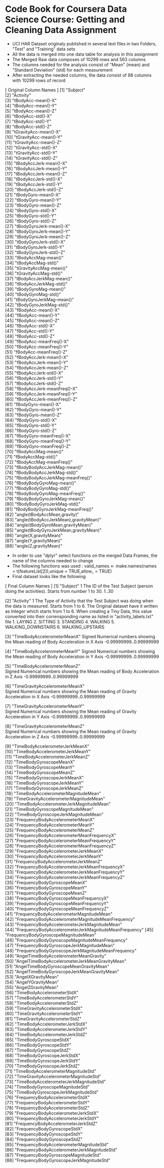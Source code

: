 # Code Book for Coursera Data Science Course: Getting and Cleaning Data Assignment

- UCI HAR Dataset originaly published in several text files in two Folders, "Test" and "Training" data sets
- All the data is merged into one data table for analysis in this assignment
- The Merged Raw data composes of 10299 rows and 563 columns
- The columns needed for the analysis consist of "Mean" (mean) and "Standard Deviation" (std) for each measurement
- After extracting the needed columns, the data consist of 88 columns with 10299 rows of record

[ Original Column Names ]
 [1] "Subject"                             
 [2] "Activity"                            
 [3] "tBodyAcc-mean()-X"                   
 [4] "tBodyAcc-mean()-Y"                   
 [5] "tBodyAcc-mean()-Z"                   
 [6] "tBodyAcc-std()-X"                    
 [7] "tBodyAcc-std()-Y"                    
 [8] "tBodyAcc-std()-Z"                    
 [9] "tGravityAcc-mean()-X"                
[10] "tGravityAcc-mean()-Y"                
[11] "tGravityAcc-mean()-Z"                
[12] "tGravityAcc-std()-X"                 
[13] "tGravityAcc-std()-Y"                 
[14] "tGravityAcc-std()-Z"                 
[15] "tBodyAccJerk-mean()-X"               
[16] "tBodyAccJerk-mean()-Y"               
[17] "tBodyAccJerk-mean()-Z"               
[18] "tBodyAccJerk-std()-X"                
[19] "tBodyAccJerk-std()-Y"                
[20] "tBodyAccJerk-std()-Z"                
[21] "tBodyGyro-mean()-X"                  
[22] "tBodyGyro-mean()-Y"                  
[23] "tBodyGyro-mean()-Z"                  
[24] "tBodyGyro-std()-X"                   
[25] "tBodyGyro-std()-Y"                   
[26] "tBodyGyro-std()-Z"                   
[27] "tBodyGyroJerk-mean()-X"              
[28] "tBodyGyroJerk-mean()-Y"              
[29] "tBodyGyroJerk-mean()-Z"              
[30] "tBodyGyroJerk-std()-X"               
[31] "tBodyGyroJerk-std()-Y"               
[32] "tBodyGyroJerk-std()-Z"               
[33] "tBodyAccMag-mean()"                  
[34] "tBodyAccMag-std()"                   
[35] "tGravityAccMag-mean()"               
[36] "tGravityAccMag-std()"                
[37] "tBodyAccJerkMag-mean()"              
[38] "tBodyAccJerkMag-std()"               
[39] "tBodyGyroMag-mean()"                 
[40] "tBodyGyroMag-std()"                  
[41] "tBodyGyroJerkMag-mean()"             
[42] "tBodyGyroJerkMag-std()"              
[43] "fBodyAcc-mean()-X"                   
[44] "fBodyAcc-mean()-Y"                   
[45] "fBodyAcc-mean()-Z"                   
[46] "fBodyAcc-std()-X"                    
[47] "fBodyAcc-std()-Y"                    
[48] "fBodyAcc-std()-Z"                    
[49] "fBodyAcc-meanFreq()-X"               
[50] "fBodyAcc-meanFreq()-Y"               
[51] "fBodyAcc-meanFreq()-Z"               
[52] "fBodyAccJerk-mean()-X"               
[53] "fBodyAccJerk-mean()-Y"               
[54] "fBodyAccJerk-mean()-Z"               
[55] "fBodyAccJerk-std()-X"                
[56] "fBodyAccJerk-std()-Y"                
[57] "fBodyAccJerk-std()-Z"                
[58] "fBodyAccJerk-meanFreq()-X"           
[59] "fBodyAccJerk-meanFreq()-Y"           
[60] "fBodyAccJerk-meanFreq()-Z"           
[61] "fBodyGyro-mean()-X"                  
[62] "fBodyGyro-mean()-Y"                  
[63] "fBodyGyro-mean()-Z"                  
[64] "fBodyGyro-std()-X"                   
[65] "fBodyGyro-std()-Y"                   
[66] "fBodyGyro-std()-Z"                   
[67] "fBodyGyro-meanFreq()-X"              
[68] "fBodyGyro-meanFreq()-Y"              
[69] "fBodyGyro-meanFreq()-Z"              
[70] "fBodyAccMag-mean()"                  
[71] "fBodyAccMag-std()"                   
[72] "fBodyAccMag-meanFreq()"              
[73] "fBodyBodyAccJerkMag-mean()"          
[74] "fBodyBodyAccJerkMag-std()"           
[75] "fBodyBodyAccJerkMag-meanFreq()"      
[76] "fBodyBodyGyroMag-mean()"             
[77] "fBodyBodyGyroMag-std()"              
[78] "fBodyBodyGyroMag-meanFreq()"         
[79] "fBodyBodyGyroJerkMag-mean()"         
[80] "fBodyBodyGyroJerkMag-std()"          
[81] "fBodyBodyGyroJerkMag-meanFreq()"     
[82] "angle(tBodyAccMean,gravity)"         
[83] "angle(tBodyAccJerkMean),gravityMean)"         
[84] "angle(tBodyGyroMean,gravityMean)"    
[85] "angle(tBodyGyroJerkMean,gravityMean)"         
[86] "angle(X,gravityMean)"                
[87] "angle(Y,gravityMean)"                
[88] "angle(Z,gravityMean)"

- In order to use "dplyr" select functions on the merged Data Frames, the name of the columns needed to change
- The following functions was used :
	valid_names <- make.names(names = t(featureList[2]),unique = TRUE,allow_ = TRUE)
- Final dataset looks like the following
	
[ Final Column Names ]
 [1] "Subject"		1
		The ID of the Test Subject (person doing the activities). Starts from number 1 to 30.
		1..30
 
 [2] "Activity" 	1
		The Type of Activity that the Test Subject was doing when the data is measured. Starts from 1 to 6.
		The Original dataset have it written as Integer which starts from 1 to 6.
		When creating a Tiny Data, this value converted into their corrensponding name as listed in "activity_labels.txt" file
		1. LAYING
		2. SITTING
		3. STANDING
		4. WALKING
		5. WALKING_DOWNSTAIRS
		6. WALKING_UPSTAIRS
		
 [3] "TimeBodyAccelerometerMeanX"
		Signed Numerical numbers showing the Mean reading of Body Acceleration in X Axis
		-0.99999999..0.99999999
		
 [4] "TimeBodyAccelerometerMeanY"
		Signed Numerical numbers showing the Mean reading of Body Acceleration in Y Axis
		-0.99999999..0.99999999
		
 [5] "TimeBodyAccelerometerMeanZ"                          
 		Signed Numerical numbers showing the Mean reading of Body Acceleration in Z Axis
		-0.99999999..0.99999999
		
 [6] "TimeGravityAccelerometerMeanX"                       
 		Signed Numerical numbers showing the Mean reading of Gravity Acceleration in X Axis
		-0.99999999..0.99999999
		
 [7] "TimeGravityAccelerometerMeanY"  
 		Signed Numerical numbers showing the Mean reading of Gravity Acceleration in Y Axis
		-0.99999999..0.99999999
		
 [8] "TimeGravityAccelerometerMeanZ"                       
  		Signed Numerical numbers showing the Mean reading of Gravity Acceleration in Z Axis
		-0.99999999..0.99999999
		
 [9] "TimeBodyAccelerometerJerkMeanX"                      
[10] "TimeBodyAccelerometerJerkMeanY"                      
[11] "TimeBodyAccelerometerJerkMeanZ"                      
[12] "TimeBodyGyroscopeMeanX"                              
[13] "TimeBodyGyroscopeMeanY"                              
[14] "TimeBodyGyroscopeMeanZ"                              
[15] "TimeBodyGyroscopeJerkMeanX"                          
[16] "TimeBodyGyroscopeJerkMeanY"                          
[17] "TimeBodyGyroscopeJerkMeanZ"                          
[18] "TimeBodyAccelerometerMagnitudeMean"                  
[19] "TimeGravityAccelerometerMagnitudeMean"               
[20] "TimeBodyAccelerometerJerkMagnitudeMean"              
[21] "TimeBodyGyroscopeMagnitudeMean"                      
[22] "TimeBodyGyroscopeJerkMagnitudeMean"                  
[23] "FrequencyBodyAccelerometerMeanX"                     
[24] "FrequencyBodyAccelerometerMeanY"                     
[25] "FrequencyBodyAccelerometerMeanZ"                     
[26] "FrequencyBodyAccelerometerMeanFrequencyX"            
[27] "FrequencyBodyAccelerometerMeanFrequencyY"            
[28] "FrequencyBodyAccelerometerMeanFrequencyZ"            
[29] "FrequencyBodyAccelerometerJerkMeanX"                 
[30] "FrequencyBodyAccelerometerJerkMeanY"                 
[31] "FrequencyBodyAccelerometerJerkMeanZ"                 
[32] "FrequencyBodyAccelerometerJerkMeanFrequencyX"        
[33] "FrequencyBodyAccelerometerJerkMeanFrequencyY"        
[34] "FrequencyBodyAccelerometerJerkMeanFrequencyZ"        
[35] "FrequencyBodyGyroscopeMeanX"                         
[36] "FrequencyBodyGyroscopeMeanY"                         
[37] "FrequencyBodyGyroscopeMeanZ"                         
[38] "FrequencyBodyGyroscopeMeanFrequencyX"                
[39] "FrequencyBodyGyroscopeMeanFrequencyY"                
[40] "FrequencyBodyGyroscopeMeanFrequencyZ"                
[41] "FrequencyBodyAccelerometerMagnitudeMean"             
[42] "FrequencyBodyAccelerometerMagnitudeMeanFrequency"    
[43] "FrequencyBodyAccelerometerJerkMagnitudeMean"         
[44] "FrequencyBodyAccelerometerJerkMagnitudeMeanFrequency"
[45] "FrequencyBodyGyroscopeMagnitudeMean"                 
[46] "FrequencyBodyGyroscopeMagnitudeMeanFrequency"        
[47] "FrequencyBodyGyroscopeJerkMagnitudeMean"             
[48] "FrequencyBodyGyroscopeJerkMagnitudeMeanFrequency"    
[49] "AngelTimeBodyAccelerometerMeanGravity"               
[50] "AngelTimeBodyAccelerometerJerkMeanGravityMean"       
[51] "AngelTimeBodyGyroscopeMeanGravityMean"               
[52] "AngelTimeBodyGyroscopeJerkMeanGravityMean"           
[53] "AngelXGravityMean"                                   
[54] "AngelYGravityMean"                                   
[55] "AngelZGravityMean"                                   
[56] "TimeBodyAccelerometerStdX"                           
[57] "TimeBodyAccelerometerStdY"                           
[58] "TimeBodyAccelerometerStdZ"                           
[59] "TimeGravityAccelerometerStdX"                        
[60] "TimeGravityAccelerometerStdY"                        
[61] "TimeGravityAccelerometerStdZ"                        
[62] "TimeBodyAccelerometerJerkStdX"                       
[63] "TimeBodyAccelerometerJerkStdY"                       
[64] "TimeBodyAccelerometerJerkStdZ"                       
[65] "TimeBodyGyroscopeStdX"                               
[66] "TimeBodyGyroscopeStdY"                               
[67] "TimeBodyGyroscopeStdZ"                               
[68] "TimeBodyGyroscopeJerkStdX"                           
[69] "TimeBodyGyroscopeJerkStdY"                           
[70] "TimeBodyGyroscopeJerkStdZ"                           
[71] "TimeBodyAccelerometerMagnitudeStd"                   
[72] "TimeGravityAccelerometerMagnitudeStd"                
[73] "TimeBodyAccelerometerJerkMagnitudeStd"               
[74] "TimeBodyGyroscopeMagnitudeStd"                       
[75] "TimeBodyGyroscopeJerkMagnitudeStd"                   
[76] "FrequencyBodyAccelerometerStdX"                      
[77] "FrequencyBodyAccelerometerStdY"                      
[78] "FrequencyBodyAccelerometerStdZ"                      
[79] "FrequencyBodyAccelerometerJerkStdX"                  
[80] "FrequencyBodyAccelerometerJerkStdY"                  
[81] "FrequencyBodyAccelerometerJerkStdZ"                  
[82] "FrequencyBodyGyroscopeStdX"                          
[83] "FrequencyBodyGyroscopeStdY"                          
[84] "FrequencyBodyGyroscopeStdZ"                          
[85] "FrequencyBodyAccelerometerMagnitudeStd"              
[86] "FrequencyBodyAccelerometerJerkMagnitudeStd"          
[87] "FrequencyBodyGyroscopeMagnitudeStd"                  
[88] "FrequencyBodyGyroscopeJerkMagnitudeStd" 
